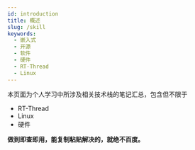 ```yaml
---
id: introduction
title: 概述
slug: /skill
keywords:
  - 嵌入式
  - 开源
  - 软件
  - 硬件
  - RT-Thread
  - Linux
---
```


本页面为个人学习中所涉及相关技术栈的笔记汇总，包含但不限于

- RT-Thread
- Linux
- 硬件

**做到即查即用，能复制粘贴解决的，就绝不百度。**
